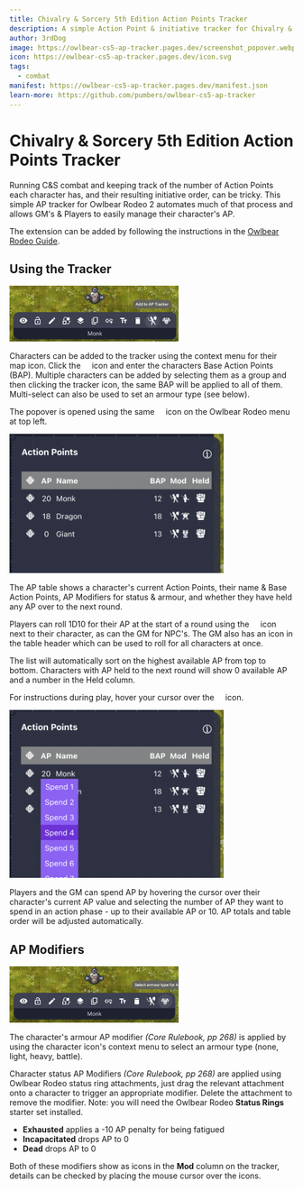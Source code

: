 ```yaml
---
title: Chivalry & Sorcery 5th Edition Action Points Tracker
description: A simple Action Point & initiative tracker for Chivalry & Sorcery 5e.
author: 3rdDog
image: https://owlbear-cs5-ap-tracker.pages.dev/screenshot_popover.webp
icon: https://owlbear-cs5-ap-tracker.pages.dev/icon.svg
tags:
  - combat
manifest: https://owlbear-cs5-ap-tracker.pages.dev/manifest.json
learn-more: https://github.com/pumbers/owlbear-cs5-ap-tracker
---
```


# Chivalry & Sorcery 5th Edition Action Points Tracker

Running C&S combat and keeping track of the number of Action Points each character has, and their resulting initiative order, can be tricky. This simple AP tracker for Owlbear Rodeo 2 automates much of that process and allows GM's & Players to easily manage their character's AP.

The extension can be added by following the instructions in the [Owlbear Rodeo Guide](https://extensions.owlbear.rodeo/guide).

## Using the Tracker

<img src="https://raw.githubusercontent.com/pumbers/owlbear-cs5-ap-tracker/main/public/screenshot_contextmenu.webp"/>

Characters can be added to the tracker using the context menu for their map icon. Click the <img src="https://raw.githubusercontent.com/pumbers/owlbear-cs5-ap-tracker/main/public/icons/swordman.svg" width="12"/> icon and enter the characters Base Action Points (BAP). Multiple characters can be added by selecting them as a group and then clicking the tracker icon, the same BAP will be applied to all of them. Multi-select can also be used to set an armour type (see below).

The popover is opened using the same <img src="https://raw.githubusercontent.com/pumbers/owlbear-cs5-ap-tracker/main/public/icons/swordman.svg" width="12"/> icon on the Owlbear Rodeo menu at top left.

<img src="https://raw.githubusercontent.com/pumbers/owlbear-cs5-ap-tracker/main/public/screenshot_popover.webp"/>

The AP table shows a character's current Action Points, their name & Base Action Points, AP Modifiers for status & armour, and whether they have held any AP over to the next round.

Players can roll 1D10 for their AP at the start of a round using the <img src="https://raw.githubusercontent.com/pumbers/owlbear-cs5-ap-tracker/main/public/icons/d10.svg" width="12"/> icon next to their character, as can the GM for NPC's. The GM also has an icon in the table header which can be used to roll for all characters at once.

The list will automatically sort on the highest available AP from top to bottom. Characters with AP held to the next round will show 0 available AP and a number in the Held column.

For instructions during play, hover your cursor over the <img src="https://raw.githubusercontent.com/pumbers/owlbear-cs5-ap-tracker/main/public/icons/info.svg" width="12"/> icon.

<img src="https://raw.githubusercontent.com/pumbers/owlbear-cs5-ap-tracker/main/public/screenshot_spending.webp"/>

Players and the GM can spend AP by hovering the cursor over their character's current AP value and selecting the number of AP they want to spend in an action phase - up to their available AP or 10. AP totals and table order will be adjusted automatically.

## AP Modifiers

<img src="https://raw.githubusercontent.com/pumbers/owlbear-cs5-ap-tracker/main/public/screenshot_armour.webp"/>

The character's armour AP modifier _(Core Rulebook, pp 268)_ is applied by using the character icon's context menu to select an armour type (none, light, heavy, battle).

Character status AP Modifiers _(Core Rulebook, pp 268)_ are applied using Owlbear Rodeo status ring attachments, just drag the relevant attachment onto a character to trigger an appropriate modifier. Delete the attachment to remove the modifier. Note: you will need the Owlbear Rodeo **Status Rings** starter set installed.

- **Exhausted** applies a -10 AP penalty for being fatigued
- **Incapacitated** drops AP to 0
- **Dead** drops AP to 0

Both of these modifiers show as icons in the **Mod** column on the tracker, details can be checked by placing the mouse cursor over the icons.
